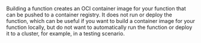 <!-- Snippet used in the following topics:
- /docs/getting-started/build-run-deploy-func.md
- /docs/functions/building-functions.md
-->
Building a function creates an OCI container image for your function that can be pushed to a container registry. It does not run or deploy the function, which can be useful if you want to build a container image for your function locally, but do not want to automatically run the function or deploy it to a cluster, for example, in a testing scenario.
